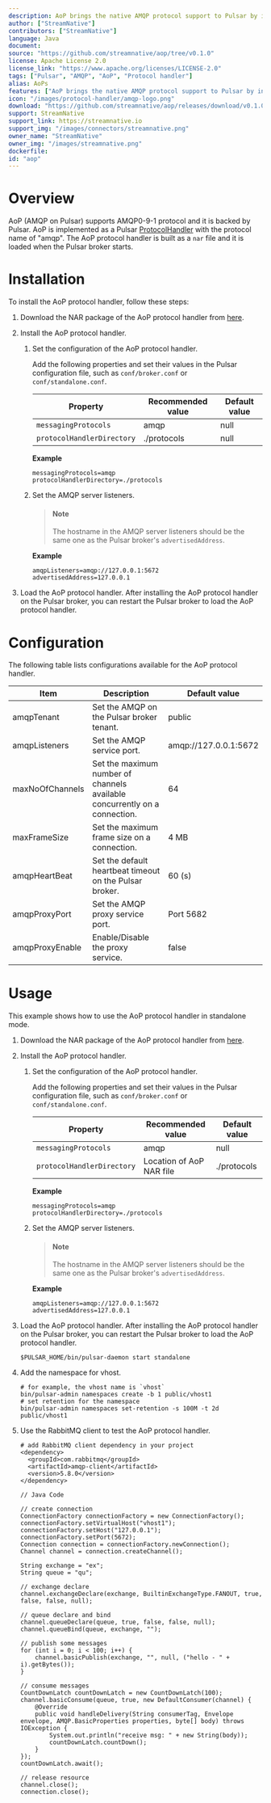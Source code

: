 ```yaml
---
description: AoP brings the native AMQP protocol support to Pulsar by introducing an AMQP protocol handler on Pulsar brokers.
author: ["StreamNative"]
contributors: ["StreamNative"]
language: Java
document: 
source: "https://github.com/streamnative/aop/tree/v0.1.0"
license: Apache License 2.0
license_link: "https://www.apache.org/licenses/LICENSE-2.0"
tags: ["Pulsar", "AMQP", "AoP", "Protocol handler"]
alias: AoPs
features: ["AoP brings the native AMQP protocol support to Pulsar by introducing an AMQP protocol handler on Pulsar brokers"]
icon: "/images/protocol-handler/amqp-logo.png"
download: "https://github.com/streamnative/aop/releases/download/v0.1.0/pulsar-protocol-handler-amqp-0.1.0-SNAPSHOT.nar"
support: StreamNative
support_link: https://streamnative.io
support_img: "/images/connectors/streamnative.png"
owner_name: "StreamNative"
owner_img: "/images/streamnative.png"
dockerfile: 
id: "aop"
---
```


# Overview

AoP (AMQP on Pulsar) supports AMQP0-9-1 protocol and it is backed by Pulsar. AoP is implemented as a Pulsar [ProtocolHandler](https://github.com/apache/pulsar/blob/master/pulsar-broker/src/main/java/org/apache/pulsar/broker/protocol/ProtocolHandler.java) with the protocol name of "amqp". The AoP protocol handler is built as a `nar` file and it is loaded when the Pulsar broker starts.

# Installation

To install the AoP protocol handler, follow these steps:

1. Download the NAR package of the AoP protocol handler from [here](https://github.com/streamnative/aop/releases/download/v0.1.0/pulsar-protocol-handler-amqp-0.1.0-SNAPSHOT.nar).

2. Install the AoP protocol handler.

   1. Set the configuration of the AoP protocol handler.
       
       Add the following properties and set their values in the Pulsar configuration file, such as `conf/broker.conf` or `conf/standalone.conf`.

       Property | Recommended value | Default value
       |---|---|---
       `messagingProtocols` | amqp | null
       `protocolHandlerDirectory`| ./protocols | null
       
       **Example**

       ```
       messagingProtocols=amqp
       protocolHandlerDirectory=./protocols
       ```
       

   2. Set the AMQP server listeners.

       > #### Note
       >
       > The hostname in the AMQP server listeners should be the same one as the Pulsar broker's `advertisedAddress`.

       **Example**

       ```
       amqpListeners=amqp://127.0.0.1:5672
       advertisedAddress=127.0.0.1
       ```

3. Load the AoP protocol handler. After installing the AoP protocol handler on the Pulsar broker, you can restart the Pulsar broker to load the AoP protocol handler.

# Configuration 

The following table lists configurations available for the AoP protocol handler.

| Item | Description | Default value |
|---|---|---|
| amqpTenant | Set the AMQP on the Pulsar broker tenant. | public |
| amqpListeners | Set the AMQP service port. | amqp://127.0.0.1:5672 |
| maxNoOfChannels | Set the maximum number of channels available concurrently on a connection. | 64 |
| maxFrameSize | Set the maximum frame size on a connection. | 4 MB |
| amqpHeartBeat | Set the default heartbeat timeout on the Pulsar broker. | 60 (s) |
| amqpProxyPort | Set the AMQP proxy service port. | Port 5682 |
| amqpProxyEnable | Enable/Disable the proxy service. | false |

# Usage

This example shows how to use the AoP protocol handler in standalone mode.

1. Download the NAR package of the AoP protocol handler from [here](https://github.com/streamnative/aop/releases/download/v0.1.0/pulsar-protocol-handler-amqp-0.1.0-SNAPSHOT.nar).

2. Install the AoP protocol handler.

   1. Set the configuration of the AoP protocol handler.
       
       Add the following properties and set their values in the Pulsar configuration file, such as `conf/broker.conf` or `conf/standalone.conf`.

       Property | Recommended value | Default value
       |---|---|---
       `messagingProtocols` | amqp | null
       `protocolHandlerDirectory`| Location of AoP NAR file | ./protocols
       
       **Example**

       ```
       messagingProtocols=amqp
       protocolHandlerDirectory=./protocols
       ```
       

   2. Set the AMQP server listeners.

       > #### Note
       >
       > The hostname in the AMQP server listeners should be the same one as the Pulsar broker's `advertisedAddress`.

       **Example**

       ```
       amqpListeners=amqp://127.0.0.1:5672
       advertisedAddress=127.0.0.1
       ```

3. Load the AoP protocol handler. After installing the AoP protocol handler on the Pulsar broker, you can restart the Pulsar broker to load the AoP protocol handler.

    ```
    $PULSAR_HOME/bin/pulsar-daemon start standalone
    ```

4. Add the namespace for vhost.

    ```
    # for example, the vhost name is `vhost`
    bin/pulsar-admin namespaces create -b 1 public/vhost1
    # set retention for the namespace
    bin/pulsar-admin namespaces set-retention -s 100M -t 2d public/vhost1
    ```

5. Use the RabbitMQ client to test the AoP protocol handler.

    ```
    # add RabbitMQ client dependency in your project
    <dependency>
      <groupId>com.rabbitmq</groupId>
      <artifactId>amqp-client</artifactId>
      <version>5.8.0</version>
    </dependency>
    ```

    ```
    // Java Code
    
    // create connection
    ConnectionFactory connectionFactory = new ConnectionFactory();
    connectionFactory.setVirtualHost("vhost1");
    connectionFactory.setHost("127.0.0.1");
    connectionFactory.setPort(5672);
    Connection connection = connectionFactory.newConnection();
    Channel channel = connection.createChannel();
    
    String exchange = "ex";
    String queue = "qu";
    
    // exchange declare
    channel.exchangeDeclare(exchange, BuiltinExchangeType.FANOUT, true, false, false, null);
    
    // queue declare and bind
    channel.queueDeclare(queue, true, false, false, null);
    channel.queueBind(queue, exchange, "");
    
    // publish some messages
    for (int i = 0; i < 100; i++) {
        channel.basicPublish(exchange, "", null, ("hello - " + i).getBytes());
    }
    
    // consume messages
    CountDownLatch countDownLatch = new CountDownLatch(100);
    channel.basicConsume(queue, true, new DefaultConsumer(channel) {
        @Override
        public void handleDelivery(String consumerTag, Envelope envelope, AMQP.BasicProperties properties, byte[] body) throws IOException {
            System.out.println("receive msg: " + new String(body));
            countDownLatch.countDown();
        }
    });
    countDownLatch.await();
    
    // release resource
    channel.close();
    connection.close();
    ```
